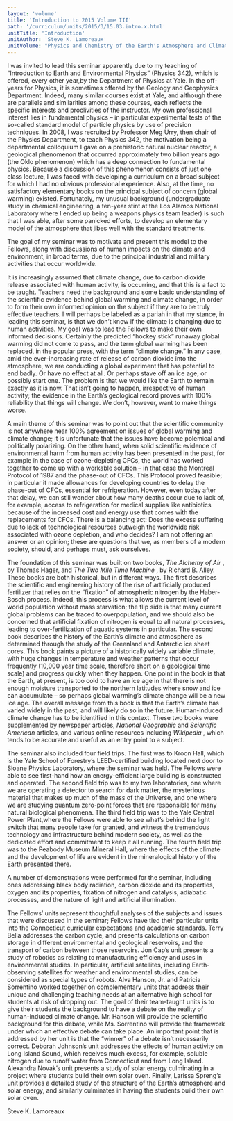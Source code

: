 ```yaml
---
layout: 'volume'
title: 'Introduction to 2015 Volume III'
path: '/curriculum/units/2015/3/15.03.intro.x.html'
unitTitle: 'Introduction'
unitAuthor: 'Steve K. Lamoreaux'
unitVolume: "Physics and Chemistry of the Earth's Atmosphere and Climate"
---
```


<main>
 <p>
  I was invited to lead this seminar apparently due to my teaching of “Introduction to Earth and Environmental Physics” (Physics 342), which is offered, every other year,by the Department of Physics at Yale. In the off-years for Physics, it is sometimes offered by the Geology and Geophysics Department. Indeed, many similar courses exist at Yale, and although there are parallels and similarities among these courses, each reflects the specific interests and proclivities of the instructor. My own professional interest lies in fundamental physics – in particular experimental tests of the so-called standard model of particle physics by use of precision techniques. In 2008, I was recruited by Professor Meg Urry, then chair of the Physics Department, to teach Physics 342, the motivation being a departmental colloquium I gave on a prehistoric natural nuclear reactor, a geological phenomenon that occurred approximately two billion years ago (the Oklo phenomenon) which has a deep connection to fundamental physics. Because a discussion of this phenomenon consists of just one class lecture, I was faced with developing a curriculum on a broad subject for which I had no obvious professional experience. Also, at the time, no satisfactory elementary books on the principal subject of concern (global warming) existed. Fortunately, my unusual background (undergraduate study in chemical engineering, a ten-year stint at the Los Alamos National Laboratory where I ended up being a weapons physics team leader) is such that I was able, after some panicked efforts, to develop an elementary model of the atmosphere that jibes well with the standard treatments.
 </p>
 <p>
  The goal of my seminar was to motivate and present this model to the Fellows, along with discussions of human impacts on the climate and environment, in broad terms, due to the principal industrial and military activities that occur worldwide.
 </p>
 <p>
  It is increasingly assumed that climate change, due to carbon dioxide release associated with human activity, is occurring, and that this is a fact to be taught. Teachers need the background and some basic understanding of the scientific evidence behind global warming and climate change, in order to form their own informed opinion on the subject if they are to be truly effective teachers. I will perhaps be labeled as a pariah in that my stance, in leading this seminar, is that we don’t know if the climate is changing due to human activities. My goal was to lead the Fellows to make their own informed decisions. Certainly the predicted “hockey stick” runaway global warming did not come to pass, and the term global warming has been replaced, in the popular press, with the term “climate change.” In any case, amid the ever-increasing rate of release of carbon dioxide into the atmosphere, we are conducting a global experiment that has potential to end badly. Or have no effect at all. Or perhaps stave off an ice age, or possibly start one. The problem is that we would like the Earth to remain exactly as it is now. That isn’t going to happen, irrespective of human activity; the evidence in the Earth’s geological record proves with 100% reliability that things will change. We don’t, however, want to make things worse.
 </p>
 <p>
  A main theme of this seminar was to point out that the scientific community is not anywhere near 100% agreement on issues of global warming and climate change; it is unfortunate that the issues have become polemical and politically polarizing. On the other hand, when solid scientific evidence of environmental harm from human activity has been presented in the past, for example in the case of ozone-depleting CFCs, the world has worked together to come up with a workable solution – in that case the Montreal Protocol of 1987 and the phase-out of CFCs. This Protocol proved feasible; in particular it made allowances for developing countries to delay the phase-out of CFCs, essential for refrigeration. However, even today after that delay, we can still wonder about how many deaths occur due to lack of, for example, access to refrigeration for medical supplies like antibiotics because of the increased cost and energy use that comes with the replacements for CFCs. There is a balancing act: Does the excess suffering due to lack of technological resources outweigh the worldwide risk associated with ozone depletion, and who decides? I am not offering an answer or an opinion; these are questions that we, as members of a modern society, should, and perhaps must, ask ourselves.
 </p>
 <p>
  The foundation of this seminar was built on two books,
  <em>
   The Alchemy of Air
  </em>
  , by Thomas Hager, and
  <em>
   The Two Mile Time Machine
  </em>
  , by Richard B. Alley. These books are both historical, but in different ways. The first describes the scientific and engineering history of the rise of artificially produced fertilizer that relies on the “fixation” of atmospheric nitrogen by the Haber-Bosch process. Indeed, this process is what allows the current level of world population without mass starvation; the flip side is that many current global problems can be traced to overpopulation, and we should also be concerned that artificial fixation of nitrogen is equal to all natural processes, leading to over-fertilization of aquatic systems in particular. The second book describes the history of the Earth’s climate and atmosphere as determined through the study of the Greenland and Antarctic ice sheet cores. This book paints a picture of a historically widely variable climate, with huge changes in temperature and weather patterns that occur frequently (10,000 year time scale, therefore short on a geological time scale) and progress quickly when they happen. One point in the book is that the Earth, at present, is too cold to have an ice age in that there is not enough moisture transported to the northern latitudes where snow and ice can accumulate – so perhaps global warming’s climate change will be a new ice age. The overall message from this book is that the Earth’s climate has varied widely in the past, and will likely do so in the future. Human-induced climate change has to be identified in this context. These two books were supplemented by newspaper articles,
  <em>
   National Geographic
  </em>
  and
  <em>
   Scientific American
  </em>
  articles, and various online resources including
  <em>
   Wikipedia
  </em>
  , which tends to be accurate and useful as an entry point to a subject.
 </p>
 <p>
  The seminar also included four field trips. The first was to Kroon Hall, which is the Yale School of Forestry’s LEED-certified building located next door to Sloane Physics Laboratory, where the seminar was held. The Fellows were able to see first-hand how an energy-efficient large building is constructed and operated. The second field trip was to my two laboratories, one where we are operating a detector to search for dark matter, the mysterious material that makes up much of the mass of the Universe, and one where we are studying quantum zero-point forces that are responsible for many natural biological phenomena. The third field trip was to the Yale Central Power Plant,where the Fellows were able to see what’s behind the light switch that many people take for granted, and witness the tremendous technology and infrastructure behind modern society, as well as the dedicated effort and commitment to keep it all running. The fourth field trip was to the Peabody Museum Mineral Hall, where the effects of the climate and the development of life are evident in the mineralogical history of the Earth presented there.
 </p>
 <p>
  A number of demonstrations were performed for the seminar, including ones addressing black body radiation, carbon dioxide and its properties, oxygen and its properties, fixation of nitrogen and catalysis, adiabatic processes, and the nature of light and artificial illumination.
 </p>
 <p>
  The Fellows’ units represent thoughtful analyses of the subjects and issues that were discussed in the seminar; Fellows have tied their particular units into the Connecticut curricular expectations and academic standards. Terry Bella addresses the carbon cycle, and presents calculations on carbon storage in different environmental and geological reservoirs, and the transport of carbon between those reservoirs. Jon Cap’s unit presents a study of robotics as relating to manufacturing efficiency and uses in environmental studies. In particular, artificial satellites, including Earth-observing satellites for weather and environmental studies, can be considered as special types of robots. Alva Hanson, Jr. and Patricia Sorrentino worked together on complementary units that address their unique and challenging teaching needs at an alternative high school for students at risk of dropping out. The goal of their team-taught units is to give their students the background to have a debate on the reality of human-induced climate change. Mr. Hanson will provide the scientific background for this debate, while Ms. Sorrentino will provide the framework under which an effective debate can take place. An important point that is addressed by her unit is that the “winner” of a debate isn’t necessarily correct. Deborah Johnson’s unit addresses the effects of human activity on Long Island Sound, which receives much excess, for example, soluble nitrogen due to runoff water from Connecticut and from Long Island. Alexandra Novak’s unit presents a study of solar energy culminating in a project where students build their own solar oven. Finally, Larissa Spreng’s unit provides a detailed study of the structure of the Earth’s atmosphere and solar energy, and similarly culminates in having the students build their own solar oven.
 </p>
 <p>
  Steve K. Lamoreaux
 </p>
</main>
